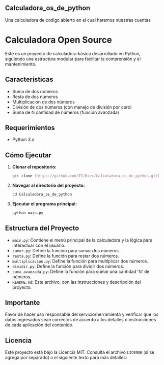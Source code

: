## Calculadora_os_de_python

Una calculadora de codigo abierto en el cual haremos nuestras cuentas

# Calculadora Open Source

Este es un proyecto de calculadora básica desarrollado en Python, siguiendo una estructura modular para facilitar la comprensión y el mantenimiento.

## Características

* Suma de dos números
* Resta de dos números
* Multiplicación de dos números
* División de dos números (con manejo de división por cero)
* Suma de N cantidad de números (función avanzada)

## Requerimientos

* Python 3.x

## Cómo Ejecutar

1.  **Clonar el repositorio:**
    ```bash
    git clone [https://github.com/ITzDier/Calculadora_os_de_python.git](https://github.com/ITzDier/Calculadora_os_de_python.git)
    ```
2.  **Navegar al directorio del proyecto:**
    ```bash
    cd Calculadora_os_de_python
    ```
3.  **Ejecutar el programa principal:**
    ```bash
    python main.py
    ```

## Estructura del Proyecto

* `main.py`: Contiene el menú principal de la calculadora y la lógica para interactuar con el usuario.
* `sumar.py`: Define la función para sumar dos números.
* `resta.py`: Define la función para restar dos números.
* `multiplicacion.py`: Define la función para multiplicar dos números.
* `dividir.py`: Define la función para dividir dos números.
* `suma_avanzada.py`: Define la función para sumar una cantidad 'N' de números.
* `README.md`: Este archivo, con las instrucciones y descripción del proyecto.

## Importante

Favor de hacer uso responsable del servicio/herramienta y verificar que los datos ingresados sean correctos de acuerdo a los detalles o instrucciones de cada aplicación del contenido.

## Licencia

Este proyecto está bajo la Licencia MIT. Consulta el archivo `LICENSE` (si se agrega por separado) o el siguiente texto para más detalles: